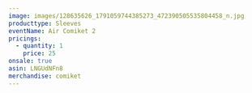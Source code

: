 ```yaml
---
image: images/128635626_1791059744385273_472390505535804458_n.jpg
producttype: Sleeves
eventName: Air Comiket 2
pricings:
  - quantity: 1
    price: 25
onsale: true
asin: LNGUdNFn8
merchandise: comiket
---
```

